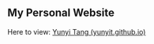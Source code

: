 ## My Personal Website

Here to view: [Yunyi Tang (yunyit.github.io)](https://yunyit.github.io/en/)
